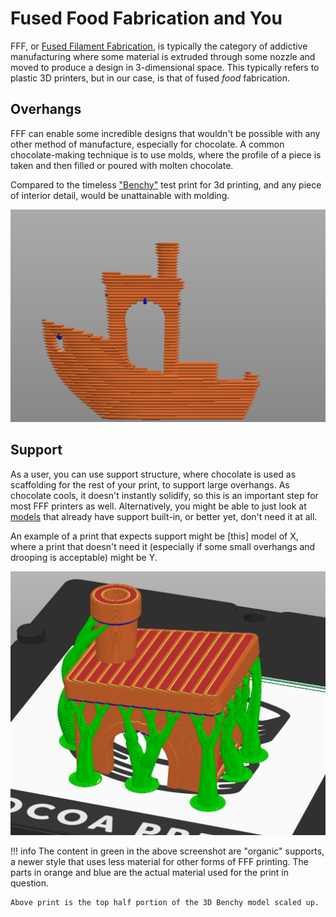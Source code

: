 # Fused Food Fabrication and You

FFF, or [Fused Filament Fabrication](https://en.wikipedia.org/wiki/Fused_filament_fabrication), is typically the category of addictive manufacturing where some material is extruded through some nozzle and moved to produce a design in 3-dimensional space.  This typically refers to plastic 3D printers, but in our case, is that of fused *food* fabrication.

<!-- TODO Add gif of printer in motion / cut webm of printer working -->

## Overhangs

FFF can enable some incredible designs that wouldn't be possible with any other method of manufacture, especially for chocolate.  A common chocolate-making technique is to use molds, where the profile of a piece is taken and then filled or poured with molten chocolate.  

<!-- TODO insert photo of bonbon for reference. -->

Compared to the timeless ["Benchy"](https://www.3dbenchy.com/) test print for 3d printing, and any piece of interior detail, would be unattainable with molding.

![](../img/101/benchy_overhang.png)

## Support

As a user, you can use support structure, where chocolate is used as scaffolding for the rest of your print, to support large overhangs.  As chocolate cools, it doesn't instantly solidify, so this is an important step for most FFF printers as well.  Alternatively, you might be able to just look at [models]() that already have support built-in, or better yet, don't need it at all. <!-- TODO add link to integral support models -->

An example of a print that expects support might be [this] model of X, where a print that doesn't need it (especially if some small overhangs and drooping is acceptable) might be Y.

![](../img/101/benchy_supports.png)

!!! info
    The content in green in the above screenshot are "organic" supports, a newer style that uses less material for other forms of FFF printing. The parts in orange and blue are the actual material used for the print in question.

    Above print is the top half portion of the 3D Benchy model scaled up.